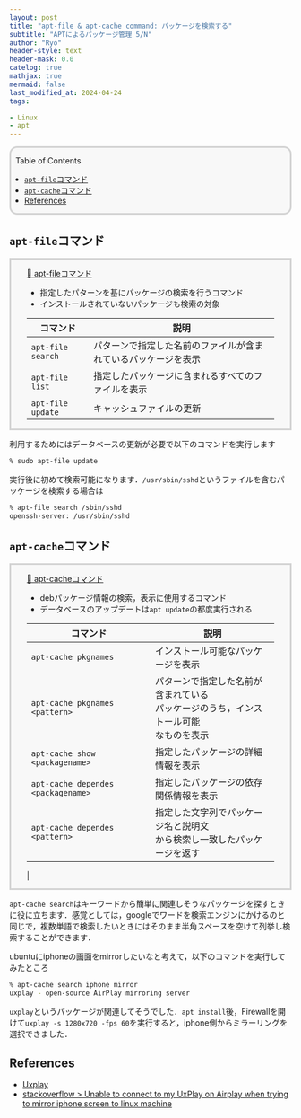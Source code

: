 ```yaml
---
layout: post
title: "apt-file & apt-cache command: パッケージを検索する"
subtitle: "APTによるパッケージ管理 5/N"
author: "Ryo"
header-style: text
header-mask: 0.0
catelog: true
mathjax: true
mermaid: false
last_modified_at: 2024-04-24
tags:

- Linux
- apt
---
```



<div style='border-radius: 1em; border-style:solid; border-color:#D3D3D3; background-color:#F8F8F8'>

<p class="h4">&nbsp;&nbsp;Table of Contents</p>

<!-- START doctoc generated TOC please keep comment here to allow auto update -->
<!-- DON'T EDIT THIS SECTION, INSTEAD RE-RUN doctoc TO UPDATE -->

- [`apt-file`コマンド](#apt-file%E3%82%B3%E3%83%9E%E3%83%B3%E3%83%89)
- [`apt-cache`コマンド](#apt-cache%E3%82%B3%E3%83%9E%E3%83%B3%E3%83%89)
- [References](#references)

<!-- END doctoc generated TOC please keep comment here to allow auto update -->


</div>

## `apt-file`コマンド

<div style='padding-left: 2em; padding-right: 2em; border-radius: 0em; border-style:solid; border-color:#D3D3D3; background-color:#F8F8F8'>
<p class="h4"><ins> 📘 apt-fileコマンド</ins></p>

- 指定したパターンを基にパッケージの検索を行うコマンド
- インストールされていないパッケージも検索の対象

|コマンド|説明|
|----|----|
|`apt-file search`|パターンで指定した名前のファイルが含まれているパッケージを表示|
|`apt-file list`|指定したパッケージに含まれるすべてのファイルを表示|
|`apt-file update`|キャッシュファイルの更新|

</div>

利用するためにはデータベースの更新が必要で以下のコマンドを実行します

```zsh
% sudo apt-file update
```

実行後に初めて検索可能になります．`/usr/sbin/sshd`というファイルを含むパッケージを検索する場合は

```zsh
% apt-file search /sbin/sshd
openssh-server: /usr/sbin/sshd  
```

## `apt-cache`コマンド

<div style='padding-left: 2em; padding-right: 2em; border-radius: 0em; border-style:solid; border-color:#D3D3D3; background-color:#F8F8F8'>
<p class="h4"><ins> 📘 apt-cacheコマンド</ins></p>

- debパッケージ情報の検索，表示に使用するコマンド
- データベースのアップデートは`apt update`の都度実行される

|コマンド|説明|
|----|----|
|`apt-cache pkgnames`|インストール可能なパッケージを表示|
|`apt-cache pkgnames <pattern>`|パターンで指定した名前が含まれている<br>パッケージのうち，インストール可能<br>なものを表示|
|`apt-cache show <packagename>`|指定したパッケージの詳細情報を表示|
|`apt-cache dependes <packagename>`|指定したパッケージの依存関係情報を表示|
|`apt-cache dependes <pattern>`|指定した文字列でパッケージ名と説明文<br>から検索し一致したパッケージを返す|
|

</div>

`apt-cache search`はキーワードから簡単に関連しそうなパッケージを探すときに役に立ちます．感覚としては，googleでワードを検索エンジンにかけるのと同じで，複数単語で検索したいときにはそのまま半角スペースを空けて列挙し検索することができます．

ubuntuにiphoneの画面をmirrorしたいなと考えて，以下のコマンドを実行してみたところ

```zsh
% apt-cache search iphone mirror
uxplay - open-source AirPlay mirroring server
```

`uxplay`というパッケージが関連してそうでした．`apt install`後，Firewallを開けて`uxplay -s 1280x720 -fps 60`を実行すると，iphone側からミラーリングを選択できました．

References
----------
- [Uxplay](https://github.com/antimof/UxPlay)
- [stackoverflow > Unable to connect to my UxPlay on Airplay when trying to mirror iphone screen to linux machine](https://stackoverflow.com/questions/74040764/unable-to-connect-to-my-uxplay-on-airplay-when-trying-to-mirror-iphone-screen-to)